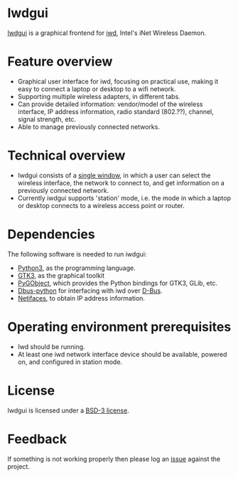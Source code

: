 # Iwdgui

[Iwdgui](https://gitlab.com/hfernh/iwdgui) is a graphical frontend for
[iwd](https://iwd.wiki.kernel.org), Intel's iNet Wireless Daemon.


# Feature overview

- Graphical user interface for iwd, focusing on practical use, making it easy
  to connect a laptop or desktop to a wifi network.
- Supporting multiple wireless adapters, in different tabs.
- Can provide  detailed information: vendor/model of the wireless interface,
  IP address information, radio standard (802.??), channel, signal strength,
  etc.
- Able to manage previously connected networks.


# Technical overview

- Iwdgui consists of a [single window](https://gitlab.com/hfernh/iwdgui/-/raw/master/screenshots/iwdgui-mainwindow.png),
  in which a user can select the wireless interface, the network to connect to,
  and get information on a previously connected network.
- Currently iwdgui supports 'station' mode, i.e. the mode in which a laptop
  or desktop connects to a wireless access point or router.


# Dependencies

The following software is needed to run iwdgui:
- [Python3](https://www.python.org), as the programming language.
- [GTK3](https://developer.gnome.org/gtk3/stable), as the graphical toolkit
- [PyGObject](https://pygobject.readthedocs.io), which provides the Python
  bindings for GTK3, GLib, etc.
- [Dbus-python](https://pypi.org/project/dbus-python) for interfacing
  with iwd over [D-Bus](https://www.freedesktop.org/wiki/Software/dbus).
- [Netifaces](https://github.com/al45tair/netifaces), to obtain IP address
  information.


# Operating environment prerequisites

- Iwd should be running.
- At least one iwd network interface device should be available, powered on,
  and configured in station mode.


# License

Iwdgui is licensed under a
[BSD-3 license](https://gitlab.com/hfernh/iwdgui/-/blob/master/LICENSE).


# Feedback

If something is not working properly then please log an
[issue](https://gitlab.com/hfernh/iwdgui/-/issues) against the project.
